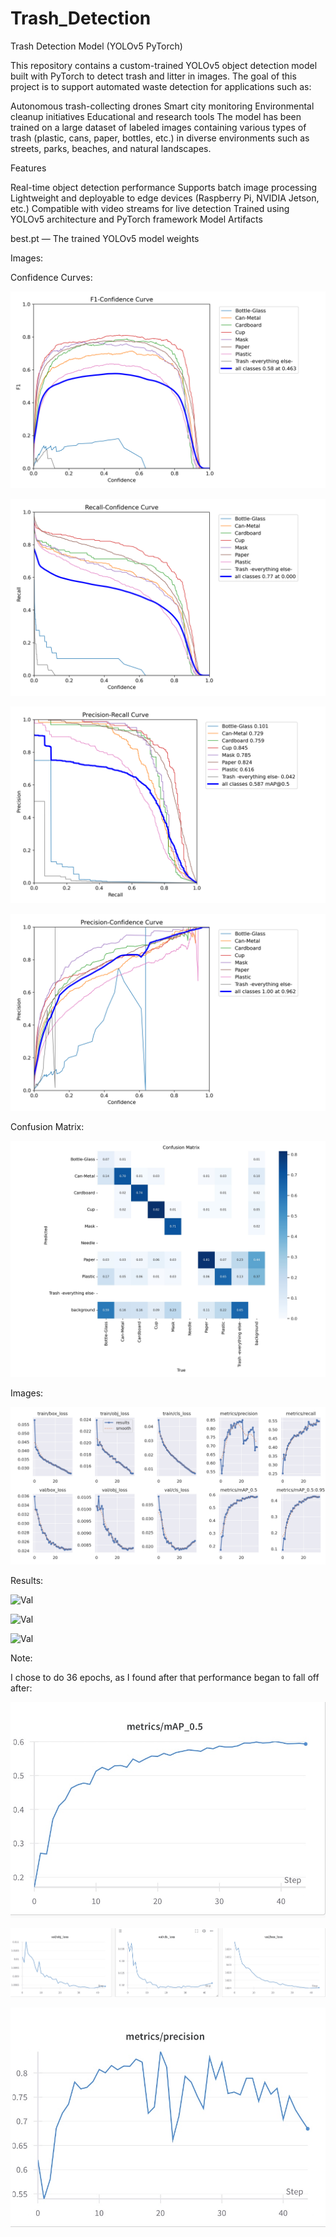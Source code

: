 # Trash_Detection
Trash Detection Model (YOLOv5 PyTorch)

This repository contains a custom-trained YOLOv5 object detection model built with PyTorch to detect trash and litter in images. The goal of this project is to support automated waste detection for applications such as:

Autonomous trash-collecting drones
Smart city monitoring
Environmental cleanup initiatives
Educational and research tools
The model has been trained on a large dataset of labeled images containing various types of trash (plastic, cans, paper, bottles, etc.) in diverse environments such as streets, parks, beaches, and natural landscapes.

Features

Real-time object detection performance
Supports batch image processing
Lightweight and deployable to edge devices (Raspberry Pi, NVIDIA Jetson, etc.)
Compatible with video streams for live detection
Trained using YOLOv5 architecture and PyTorch framework
Model Artifacts

best.pt — The trained YOLOv5 model weights

Images:

Confidence Curves:

![Confidence Curve](images/media_images_Results_36_e4bed294bd7ca59c259a.png)

![Confidence Curve](images/media_images_Results_36_2a5a551479623f33c06a.png)

![Confidence Curve](images/media_images_Results_36_5bd4c40bf45cd7813688.png)

![Confidence Curve](images/media_images_Results_36_988d24134f85eef8bc12.png)


Confusion Matrix:

![Confusion Matrix](images/Image.jpg)

Images: 

![Graphs](images/media_images_Results_36_f6e0f40945966f09baec.png)

Results:

![Val](images/media_images_Validation_36_21d743efd791c38ad93b.jpg)

![Val](images/media_images_Validation_36_5ed91284d56bfcc934d1.jpg)

![Val](images/media_images_Validation_36_9a5c1fc8c0b207f95445.jpg)


Note:

I chose to do 36 epochs, as I found after that performance began to fall off after:

![v1](images/graph_v1.jpeg)

![v1](images/graph_v1_loss.jpeg)

![v1](images/graph_v1_precision.jpeg)

